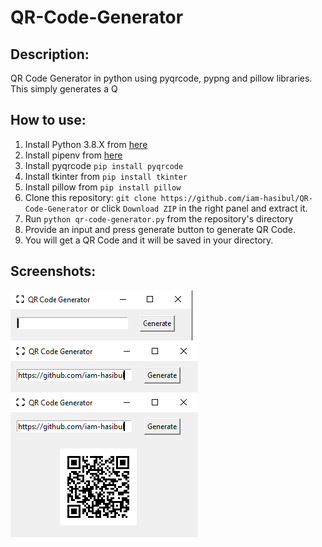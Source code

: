 # QR-Code-Generator

## Description:
QR Code Generator in python using pyqrcode, pypng and pillow libraries. This simply generates a Q

## How to use:
1. Install Python 3.8.X from [here](https://www.python.org/downloads/)
2. Install pipenv from [here](https://pypi.org/project/pipenv/)
3. Install pyqrcode `pip install pyqrcode`
4. Install tkinter from `pip install tkinter`
5. Install pillow from `pip install pillow`
6. Clone this repository: `git clone https://github.com/iam-hasibul/QR-Code-Generator` or click `Download ZIP` in the right panel and extract it.
7. Run `python qr-code-generator.py` from the repository's directory
8. Provide an input and press generate button to generate QR Code.
9. You will get a QR Code and it will be saved in your directory.

## Screenshots:
<img src="screenshots/screenshot-01.png" alt="Screenshot-01">
<img src="screenshots/screenshot-02.png" alt="Screenshot-02">
<img src="screenshots/screenshot-03.png" alt="Screenshot-03">
